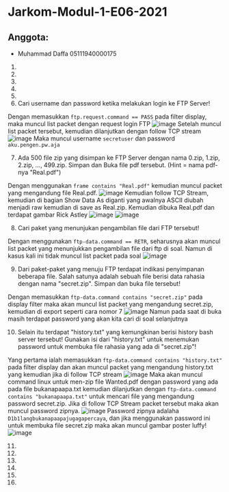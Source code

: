 # Jarkom-Modul-1-E06-2021

## Anggota:
- Muhammad Daffa 05111940000175

1.
2.
3.
4.
5.
6. Cari username dan password ketika melakukan login ke FTP Server!

Dengan memasukkan `ftp.request.command == PASS` pada filter display, maka muncul list packet dengan request login FTP
![image](https://user-images.githubusercontent.com/36522826/134306332-4831ac33-d8ef-44a9-b670-1d5908050c52.png)
Setelah muncul list packet tersebut, kemudian dilanjutkan dengan follow TCP stream
![image](https://user-images.githubusercontent.com/36522826/134306423-ffac1d82-3854-494e-9b49-7b2625d542db.png)
Maka muncul username `secretuser` dan password `aku.pengen.pw.aja`

7. Ada 500 file zip yang disimpan ke FTP Server dengan nama 0.zip, 1.zip, 2.zip, ..., 499.zip. Simpan dan Buka file pdf tersebut. (Hint = nama pdf-nya "Real.pdf")

Dengan menggunakan `frame contains "Real.pdf"` kemudian muncul packet yang mengandung file Real.pdf.
![image](https://user-images.githubusercontent.com/36522826/134306569-8f04be5f-cdd3-4efe-889a-425580d7ecaf.png)
Kemudian follow TCP Stream, kemudian di bagian Show Data As diganti yang awalnya ASCII diubah menjadi raw kemudian di save as Real.zip. Kemudian dibuka Real.pdf dan terdapat gambar Rick Astley
![image](https://user-images.githubusercontent.com/36522826/134306659-2db9cffc-78e0-4828-88a8-1b22314d45cb.png)
![image](https://user-images.githubusercontent.com/36522826/134306832-84a02e9e-1b70-44df-bcbe-6b0876063304.png)

8. Cari paket yang menunjukan pengambilan file dari FTP tersebut!

Dengan menggunakan `ftp-data.command == RETR`, seharusnya akan muncul list packet yang menunjukkan pengambilan file dari ftp di soal. Namun di kasus kali ini tidak muncul list packet pada soal
![image](https://user-images.githubusercontent.com/36522826/134307280-1764afa1-8f6d-40dd-ac7a-a00c37b1b50f.png)

9. Dari paket-paket yang menuju FTP terdapat indikasi penyimpanan beberapa file. Salah satunya adalah sebuah file berisi data rahasia dengan nama "secret.zip". Simpan dan buka file tersebut!

Dengan memasukkan `ftp-data.command contains "secret.zip"` pada display filter maka akan muncul list packet yang mengandung secret.zip, kemudian di export seperti cara nomor 7
![image](https://user-images.githubusercontent.com/36522826/134307390-3a0afda1-fd60-472a-bee5-08d604acc06e.png)
Namun pada saat di buka masih terdapat password yang akan kita cari di soal selanjutnya

10. Selain itu terdapat "history.txt" yang kemungkinan berisi history bash server tersebut! Gunakan isi dari "history.txt" untuk menemukan password untuk membuka file rahasia yang ada di "secret.zip"!

Yang pertama ialah memasukkan `ftp-data.command contains "history.txt"` pada filter display dan akan muncul packet yang mengandung history.txt yang kemudian jika di follow TCP stream
![image](https://user-images.githubusercontent.com/36522826/134307541-5fdd3db1-bee2-4fc8-ba47-293833216d6f.png)
Maka akan muncul command linux untuk men-zip file Wanted.pdf dengan password yang ada pada file bukanapaapa.txt kemudian dilanjutkan dengan `ftp-data.command contains "bukanapaapa.txt"` untuk mencari file yang mengandung password secret.zip. Jika di follow TCP Stream packet tersebut maka akan muncul password zipnya.
![image](https://user-images.githubusercontent.com/36522826/134307666-400ea533-0fbe-4939-8b2b-d0b4560b9794.png)
Password zipnya adalaha `D1b1langbukanapaapajugagapercaya`, dan jika menggunakan password ini untuk membuka file secret.zip maka akan muncul gambar poster luffy!
![image](https://user-images.githubusercontent.com/36522826/134307792-74410935-2e02-4b5c-aa31-22edf622454f.png)

11.
12.
13.
14.
15.
16.
